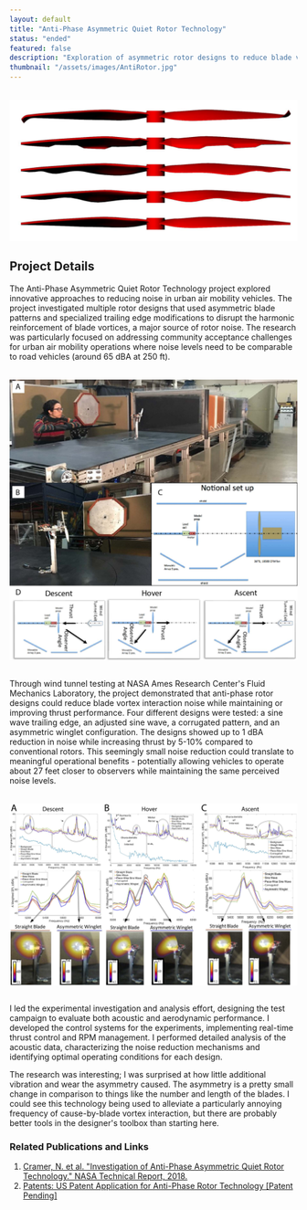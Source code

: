 ```yaml
---
layout: default
title: "Anti-Phase Asymmetric Quiet Rotor Technology"
status: "ended"
featured: false
description: "Exploration of asymmetric rotor designs to reduce blade vortex interactions."
thumbnail: "/assets/images/AntiRotor.jpg"
---
```


<div style="text-align: center; margin: 2rem 0;">
    <img src="/assets/images/AntiRotor.jpg" alt="Rotor Design Comparison" title="Anti-Phase Asymmetric Quiet Rotor Technology" style="max-width: 100%; height: auto; display: block; margin: 0 auto;">
</div>

## Project Details

The Anti-Phase Asymmetric Quiet Rotor Technology project explored innovative approaches to reducing noise in urban air mobility vehicles. The project investigated multiple rotor designs that used asymmetric blade patterns and specialized trailing edge modifications to disrupt the harmonic reinforcement of blade vortices, a major source of rotor noise. The research was particularly focused on addressing community acceptance challenges for urban air mobility operations where noise levels need to be comparable to road vehicles (around 65 dBA at 250 ft).

<div style="text-align: center; margin: 2rem 0;">
    <img src="/assets/images/RotorTest.jpg" alt="Rotor Test Setup" title="NASA Ames Research Center's Fluid Mechanics Laboratory Aeroacustic Test Setup" style="max-width: 100%; height: auto; display: block; margin: 0 auto;">
</div>

Through wind tunnel testing at NASA Ames Research Center's Fluid Mechanics Laboratory, the project demonstrated that anti-phase rotor designs could reduce blade vortex interaction noise while maintaining or improving thrust performance. Four different designs were tested: a sine wave trailing edge, an adjusted sine wave, a corrugated pattern, and an asymmetric winglet configuration. The designs showed up to 1 dBA reduction in noise while increasing thrust by 5-10% compared to conventional rotors. This seemingly small noise reduction could translate to meaningful operational benefits - potentially allowing vehicles to operate about 27 feet closer to observers while maintaining the same perceived noise levels.

<div style="text-align: center; margin: 2rem 0;">
    <img src="/assets/images/RotorResults.jpg" alt="Rotor Results " title="Results of the Rotor Designs in Different Configurations" style="max-width: 100%; height: auto; display: block; margin: 0 auto;">
</div>

I led the experimental investigation and analysis effort, designing the test campaign to evaluate both acoustic and aerodynamic performance. I developed the control systems for the experiments, implementing real-time thrust control and RPM management. I performed detailed analysis of the acoustic data, characterizing the noise reduction mechanisms and identifying optimal operating conditions for each design. 

The research was interesting; I was surprised at how little additional vibration and wear the asymmetry caused. The asymmetry is a pretty small change in comparison to things like the number and length of the blades. I could see this technology being used to alleviate a particularly annoying frequency of cause-by-blade vortex interaction, but there are probably better tools in the designer's toolbox than starting here.

### Related Publications and Links
1. [Cramer, N. et al. "Investigation of Anti-Phase Asymmetric Quiet Rotor Technology." NASA Technical Report, 2018.](https://drive.google.com/file/d/1mbIMNFOCUYeCYmkOTzudhUQeh4A-e4lM/view)
2. [Patents: US Patent Application for Anti-Phase Rotor Technology [Patent Pending]](https://www.freepatentsonline.com/12162591.html)